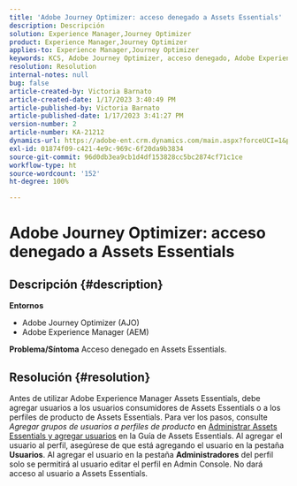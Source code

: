 ```yaml
---
title: 'Adobe Journey Optimizer: acceso denegado a Assets Essentials'
description: Descripción
solution: Experience Manager,Journey Optimizer
product: Experience Manager,Journey Optimizer
applies-to: Experience Manager,Journey Optimizer
keywords: KCS, Adobe Journey Optimizer, acceso denegado, Adobe Experience Manager, AEM, AJO, Assets Essentials, resolución de problemas
resolution: Resolution
internal-notes: null
bug: false
article-created-by: Victoria Barnato
article-created-date: 1/17/2023 3:40:49 PM
article-published-by: Victoria Barnato
article-published-date: 1/17/2023 3:41:27 PM
version-number: 2
article-number: KA-21212
dynamics-url: https://adobe-ent.crm.dynamics.com/main.aspx?forceUCI=1&pagetype=entityrecord&etn=knowledgearticle&id=cfeedd4e-7d96-ed11-aad1-6045bd006079
exl-id: 01874f09-c421-4e9c-969c-6f20da9b3834
source-git-commit: 96d0db3ea9cb1d4df153828cc5bc2874cf71c1ce
workflow-type: ht
source-wordcount: '152'
ht-degree: 100%

---
```


# Adobe Journey Optimizer: acceso denegado a Assets Essentials

## Descripción {#description}

<b>Entornos</b>
- Adobe Journey Optimizer (AJO)
- Adobe Experience Manager (AEM)



<b>Problema/Síntoma</b>
Acceso denegado en Assets Essentials.


## Resolución {#resolution}


Antes de utilizar Adobe Experience Manager Assets Essentials, debe agregar usuarios a los usuarios consumidores de Assets Essentials o a los perfiles de producto de Assets Essentials. Para ver los pasos, consulte *Agregar grupos de usuarios a perfiles de producto* en [Administrar Assets Essentials y agregar usuarios](https://experienceleague.adobe.com/docs/experience-manager-assets-essentials/help/get-started-admins/deploy-administer.html?lang=es#add-users-to-product-profiles) en la Guía de Assets Essentials. Al agregar el usuario al perfil, asegúrese de que está agregando el usuario en la pestaña <b>Usuarios</b>. Al agregar el usuario en la pestaña <b>Administradores</b> del perfil solo se permitirá al usuario editar el perfil en Admin Console. No dará acceso al usuario a Assets Essentials.
